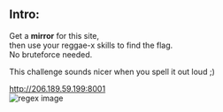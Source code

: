 ## Intro:
Get a **mirror** for this site, <br>
then use your reggae-x skills to find the flag.<br> 
No bruteforce needed.<br>

This challenge sounds nicer when you spell it out loud ;) <br>

http://206.189.59.199:8001
<br>
![regex image](https://user-images.githubusercontent.com/93029180/208315472-7c013bbf-5283-4d99-8af8-3c1925a14c50.jpg)

